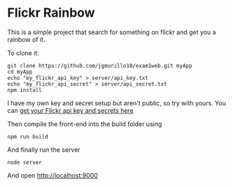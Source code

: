 # Flickr Rainbow

This is a simple project that search for something on flickr and get you a rainbow of it.

To clone it:

```
git clone https://github.com/jgmurillo10/exam1web.git myApp
cd myApp
echo "my_flickr_api_key" > server/api_key.txt
echo "my_flickr_api_secret" > server/api_secret.txt
npm install
```
I have my own key and secret setup but aren't public, so try with yours.
You can [get your Flickr api key and secrets here](https://www.flickr.com/services/apps/create/)


Then compile the front-end into the build folder using

```
npm run build
```

And finally run the server

```
node server
```
And open [http://localhost:9000](http://localhost:9000)
